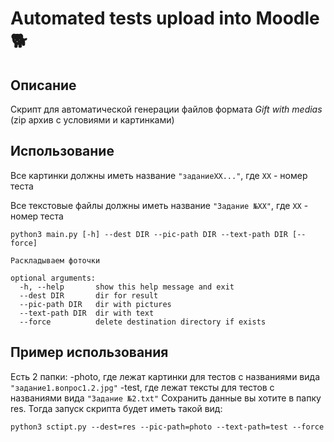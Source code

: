 
# Automated tests upload into Moodle 🐕


## Описание
Скрипт для автоматической генерации файлов формата *Gift with medias* (zip архив с условиями и картинками)

## Использование

Все картинки должны иметь название ```"заданиеXX..."```, где ```XX``` - номер теста 

Все текстовые файлы должны иметь название ```"Задание №XX"```, где ```XX``` - номер теста

```
python3 main.py [-h] --dest DIR --pic-path DIR --text-path DIR [--force]

Раскладываем фоточки

optional arguments:
  -h, --help       show this help message and exit
  --dest DIR       dir for result
  --pic-path DIR   dir with pictures
  --text-path DIR  dir with text
  --force          delete destination directory if exists
  ```

## Пример использования

Есть 2 папки: 
-photo, где лежат картинки для тестов с названиями вида ``` "задание1.вопрос1.2.jpg" ```
-test, где лежат тексты для тестов с названиями вида ``` "Задание №2.txt" ```
Сохранить данные вы хотите в папку res.
Тогда запуск скрипта будет иметь такой вид:
```
python3 sctipt.py --dest=res --pic-path=photo --text-path=test --force
```
